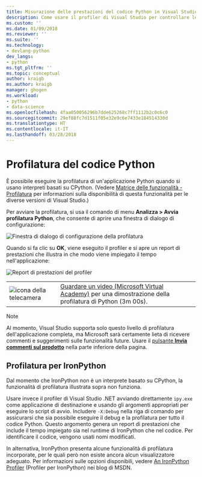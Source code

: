 ```yaml
---
title: Misurazione delle prestazioni del codice Python in Visual Studio | Microsoft Docs
description: Come usare il profiler di Visual Studio per controllare le prestazioni del codice Python quando si usano interpreti basati su CPython.
ms.custom: ''
ms.date: 01/09/2018
ms.reviewer: ''
ms.suite: ''
ms.technology:
- devlang-python
dev_langs:
- python
ms.tgt_pltfrm: ''
ms.topic: conceptual
author: kraigb
ms.author: kraigb
manager: ghogen
ms.workload:
- python
- data-science
ms.openlocfilehash: 4faa050056296b7dde625268c7ff1112b2c0c6c0
ms.sourcegitcommit: 29ef88fc7d1511f05e32e9c6e7433e184514330d
ms.translationtype: HT
ms.contentlocale: it-IT
ms.lasthandoff: 03/28/2018
---
```

# <a name="profiling-python-code"></a>Profilatura del codice Python

È possibile eseguire la profilatura di un'applicazione Python quando si usano interpreti basati su CPython. (Vedere [Matrice delle funzionalità - Profilatura](overview-of-python-tools-for-visual-studio.md#matrix-profiling) per informazioni sulla disponibilità di questa funzionalità per le diverse versioni di Visual Studio.)

Per avviare la profilatura, si usa il comando di menu **Analizza > Avvia profilatura Python**, che consente di aprire una finestra di dialogo di configurazione:

![Finestra di dialogo di configurazione della profilatura](media/profiling-start.png)

Quando si fa clic su **OK**, viene eseguito il profiler e si apre un report di prestazioni che illustra in che modo viene impiegato il tempo nell'applicazione:

![Report di prestazioni del profiler](media/profiling-results.png)

|   |   |
|---|---|
| ![icona della telecamera](../install/media/video-icon.png "Guardare un video") | [Guardare un video (Microsoft Virtual Academy)](https://mva.microsoft.com/en-US/training-courses-embed/python-tools-for-visual-studio-2017-18121/Video-Profiling-Python-s6FoC6LWE_1005918567) per una dimostrazione della profilatura di Python (3m 00s).|

> [!Note]
> Al momento, Visual Studio supporta solo questo livello di profilatura dell'applicazione completa, ma Microsoft sarà certamente lieta di ricevere commenti e suggerimenti sulle funzionalità future. Usare il [pulsante **Invia commenti sul prodotto**](#feedback) nella parte inferiore della pagina.

## <a name="profiling-for-ironpython"></a>Profilatura per IronPython

Dal momento che IronPython non è un interprete basato su CPython, la funzionalità di profilatura illustrata sopra non funziona.

Usare invece il profiler di Visual Studio .NET avviando direttamente `ipy.exe` come applicazione di destinazione e usando gli argomenti appropriati per eseguire lo script di avvio. Includere `-X:Debug` nella riga di comando per assicurarsi che sia possibile eseguire il debug e la profilatura per tutto il codice Python. Questo argomento genera un report di prestazioni che include il tempo impiegato sia nel runtime di IronPython che nel codice. Per identificare il codice, vengono usati nomi modificati.

In alternativa, IronPython presenta alcune funzionalità di profilatura incorporate, per le quali però non esiste ancora alcun visualizzatore adeguato. Per informazioni sulle opzioni disponibili, vedere [An IronPython Profiler](http://blogs.msdn.com/b/curth/archive/2009/03/29/an-ironpython-profiler.aspx) (Profiler per IronPython) nei blog di MSDN.
